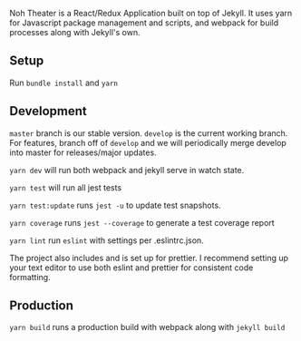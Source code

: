 Noh Theater is a React/Redux Application built on top of Jekyll. It uses yarn for Javascript package management and scripts, and webpack for build processes along with Jekyll's own.

## Setup

Run `bundle install` and `yarn`

## Development

`master` branch is our stable version. `develop` is the current working branch. For features, branch off of `develop` and we will periodically merge develop into master for releases/major updates. 

`yarn dev` will run both webpack and jekyll serve in watch state.

`yarn test` will run all jest tests

`yarn test:update` runs `jest -u` to update test snapshots.

`yarn coverage` runs `jest --coverage` to generate a test coverage report

`yarn lint` run `eslint` with settings per .eslintrc.json.

The project also includes and is set up for prettier. I recommend setting up your text editor to use both eslint and prettier for consistent code formatting.

## Production

`yarn build` runs a production build with webpack along with `jekyll build`
